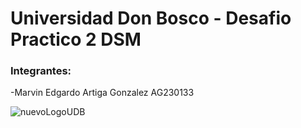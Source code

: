 # Universidad Don Bosco - Desafio Practico 2 DSM


 ### Integrantes:

 -Marvin Edgardo Artiga Gonzalez AG230133
 



![nuevoLogoUDB](https://github.com/user-attachments/assets/5e9d7527-1fe7-4fc8-b784-ff3d28306059)
